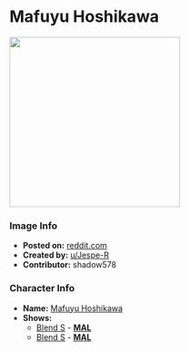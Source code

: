 # Mafuyu Hoshikawa

<img src="https://raw.githubusercontent.com/shadow578/Project-Padoru/master/Padoru/U_Jespe-R/blends-mafuyu-hoshikawa-jesper.png" height="300">

### Image Info
* **Posted on:**     [reddit.com](https://www.reddit.com/r/Padoru/comments/eyum56/daily_padoru_35_mafuyu_hoshikawa_blends/)
* **Created by:**    [u/Jespe-R](https://github.com/shadow578/Project-Padoru/blob/master/table-of-contents/creators/uJespeR.md)
* **Contributor:**   shadow578

### Character Info
* **Name:**   [Mafuyu Hoshikawa](https://myanimelist.net/character/152145)
* **Shows:**
  * [Blend S](https://github.com/shadow578/Project-Padoru/blob/master/table-of-contents/shows/BlendS.md) - [__MAL__](https://myanimelist.net/anime/34618/Blend_S)
  * [Blend S](https://github.com/shadow578/Project-Padoru/blob/master/table-of-contents/shows/BlendS.md) - [__MAL__](https://myanimelist.net/manga/86330/Blend_S)


